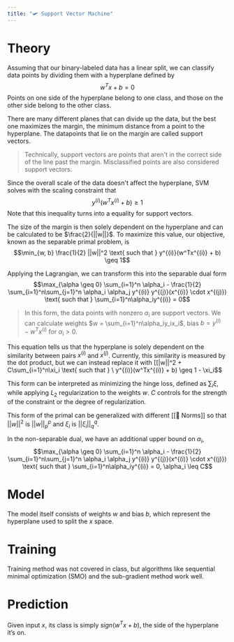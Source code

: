 ```yaml
---
title: "🛩️ Support Vector Machine"
---
```

# Theory
Assuming that our binary-labeled data has a linear split, we can classify data points by dividing them with a hyperplane defined by $$w^Tx + b = 0$$Points on one side of the hyperplane belong to one class, and those on the other side belong to the other class.

There are many different planes that can divide up the data, but the best one maximizes the margin, the minimum distance from a point to the hyperplane. The datapoints that lie on the margin are called support vectors.

>Technically, support vectors are points that aren't in the correct side of the line past the margin. Misclassified points are also considered support vectors.

Since the overall scale of the data doesn't affect the hyperplane, SVM solves with the scaling constraint that $$y^{(i)}(w^Tx^{(i)} + b) \geq 1$$Note that this inequality turns into a equality for support vectors.

The size of the margin is then solely dependent on the hyperplane and can be calculated to be $\frac{2}{||w||}$. To maximize this value, our objective, known as the separable primal problem, is $$\min_{w, b} \frac{1}{2} ||w||^2 \text{ such that } y^{(i)}(w^Tx^{(i)} + b) \geq 1$$

Applying the Lagrangian, we can transform this into the separable dual form $$\max_{\alpha \geq 0} \sum_{i=1}^n \alpha_i - \frac{1}{2} \sum_{i=1}^n\sum_{j=1}^n \alpha_i \alpha_j y^{(i)} y^{(j)}(x^{(i)} \cdot x^{(j)}) \text{ such that } \sum_{i=1}^n\alpha_iy^{(i)} = 0$$
> In this form, the data points with nonzero $\alpha_i$ are support vectors. We can calculate weights $w = \sum_{i=1}^n\alpha_iy_ix_i$, bias $b = y^{(i)} - w^Tx^{(i)}$ for $\alpha_i > 0$.

This equation tells us that the hyperplane is solely dependent on the similarity between pairs $x^{(i)}$ and $x^{(j)}$. Currently, this similarity is measured by the dot product, but we can instead replace it with [[|w||^2 + C\sum_{i=1}^n\xi_i \text{ such that } \ y^{(i)}(w^Tx^{(i)} + b) \geq 1 - \xi_i$$

This form can be interpreted as minimizing the hinge loss, defined as $\sum_i \xi$, while applying $L_2$ regularization to the weights $w$. $C$ controls for the strength of the constraint or the degree of regularization.

This form of the primal can be generalized with different [[📌 Norms]] so that $||w||^2$ is $||w||_p^p$ and $\xi_i$ is $||\xi_i||_q^q$.

In the non-separable dual, we have an additional upper bound on $\alpha_i$, $$\max_{\alpha \geq 0} \sum_{i=1}^n \alpha_i - \frac{1}{2} \sum_{i=1}^n\sum_{j=1}^n \alpha_i \alpha_j y^{(i)} y^{(j)}(x^{(i)} \cdot x^{(j)}) \text{ such that } \sum_{i=1}^n\alpha_iy^{(i)} = 0, \alpha_i \leq C$$

# Model
The model itself consists of weights $w$ and bias $b$, which represent the hyperplane used to split the $x$ space.

# Training
Training method was not covered in class, but algorithms like sequential minimal optimization (SMO) and the sub-gradient method work well.

# Prediction
Given input $x$, its class is simply $sign(w^Tx + b)$, the side of the hyperplane it’s on.